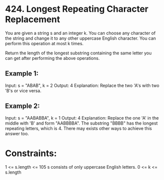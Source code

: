 # 424. Longest Repeating Character Replacement

You are given a string s and an integer k. You can choose any character of the string and change it to any other uppercase English character. You can perform this operation at most k times.

Return the length of the longest substring containing the same letter you can get after performing the above operations.

## Example 1:

Input: s = "ABAB", k = 2
Output: 4
Explanation: Replace the two 'A's with two 'B's or vice versa.

## Example 2:

Input: s = "AABABBA", k = 1
Output: 4
Explanation: Replace the one 'A' in the middle with 'B' and form "AABBBBA".
The substring "BBBB" has the longest repeating letters, which is 4.
There may exists other ways to achieve this answer too.

# Constraints:

1 <= s.length <= 105
s consists of only uppercase English letters.
0 <= k <= s.length

